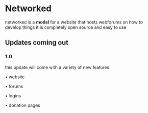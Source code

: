 # Networked

networked is a **model** for a website that hosts webforums on how to develop things it is completely open source and easy to use

## Updates coming out

### 1.0

this update will come with a variety of new features:

•	website

•	forums

•	logins

•	donation pages